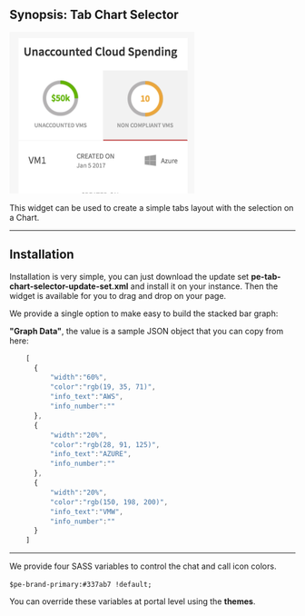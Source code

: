 ## Synopsis: Tab Chart Selector

![alt text](../images/pe-tab-chart-selector.png "Tab Chart Selector")


This widget can be used to create a simple tabs layout with the selection on a Chart.

***

## Installation

Installation is very simple, you can just download the update set **pe-tab-chart-selector-update-set.xml** and install it on your instance. Then the widget is available for you to drag and drop on your page.

We provide a single option to make easy to build the stacked bar graph:

**"Graph Data"**, the value is a sample JSON object that you can copy from here:

```javascript
    [
      {
          "width":"60%",
          "color":"rgb(19, 35, 71)",
          "info_text":"AWS",
          "info_number":""
      },
      {
          "width":"20%",
          "color":"rgb(28, 91, 125)",
          "info_text":"AZURE",
          "info_number":""
      },
      {
          "width":"20%",
          "color":"rgb(150, 198, 200)",
          "info_text":"VMW",
          "info_number":""
      }
    ]
```

***

We provide four SASS variables to control the chat and call icon colors.

`$pe-brand-primary:#337ab7 !default;`

You can override these variables at portal level using the **themes**.





